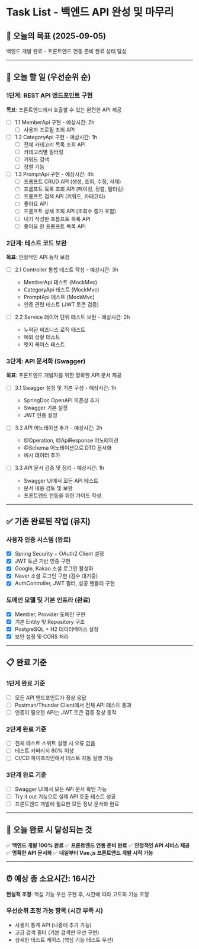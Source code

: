 # Task List - 백엔드 API 완성 및 마무리

## 📅 오늘의 목표 (2025-09-05)
백엔드 개발 완료 - 프론트엔드 연동 준비 완료 상태 달성

---

## 🎯 오늘 할 일 (우선순위 순)

### 1단계: REST API 엔드포인트 구현
**목표**: 프론트엔드에서 호출할 수 있는 완전한 API 제공

- [ ] 1.1 MemberApi 구현 - 예상시간: 2h
  - [ ] 사용자 프로필 조회 API

- [ ] 1.2 CategoryApi 구현 - 예상시간: 1h
  - [ ] 전체 카테고리 목록 조회 API
  - [ ] 카테고리별 필터링
  - [ ] 키워드 검색
  - [ ] 정렬 기능

- [ ] 1.3 PromptApi 구현 - 예상시간: 4h
  - [ ] 프롬프트 CRUD API (생성, 조회, 수정, 삭제)
  - [ ] 프롬프트 목록 조회 API (페이징, 정렬, 필터링)
  - [ ] 프롬프트 검색 API (키워드, 카테고리)
  - [ ] 좋아요 API
  - [ ] 프롬프트 상세 조회 API (조회수 증가 포함)
  - [ ] 내가 작성한 프롬프트 목록 API
  - [ ] 좋아요 한 프롬프트 목록 API

### 2단계: 테스트 코드 보완
**목표**: 안정적인 API 동작 보장

- [ ] 2.1 Controller 통합 테스트 작성 - 예상시간: 3h
  - MemberApi 테스트 (MockMvc)
  - CategoryApi 테스트 (MockMvc)
  - PromptApi 테스트 (MockMvc)
  - 인증 관련 테스트 (JWT 토큰 검증)

- [ ] 2.2 Service 레이어 단위 테스트 보완 - 예상시간: 2h
  - 누락된 비즈니스 로직 테스트
  - 예외 상황 테스트
  - 엣지 케이스 테스트

### 3단계: API 문서화 (Swagger)
**목표**: 프론트엔드 개발자를 위한 명확한 API 문서 제공

- [ ] 3.1 Swagger 설정 및 기본 구성 - 예상시간: 1h
  - SpringDoc OpenAPI 의존성 추가
  - Swagger 기본 설정
  - JWT 인증 설정

- [ ] 3.2 API 어노테이션 추가 - 예상시간: 2h
  - @Operation, @ApiResponse 어노테이션
  - @Schema 어노테이션으로 DTO 문서화
  - 예시 데이터 추가

- [ ] 3.3 API 문서 검증 및 정리 - 예상시간: 1h
  - Swagger UI에서 모든 API 테스트
  - 문서 내용 검토 및 보완
  - 프론트엔드 연동을 위한 가이드 작성

---

## ✅ 기존 완료된 작업 (유지)

### 사용자 인증 시스템 (완료)
- [x] Spring Security + OAuth2 Client 설정
- [x] JWT 토큰 기반 인증 구현
- [x] Google, Kakao 소셜 로그인 활성화
- [x] Naver 소셜 로그인 구현 (검수 대기중)
- [x] AuthController, JWT 필터, 성공 핸들러 구현

### 도메인 모델 및 기본 인프라 (완료)
- [x] Member, Provider 도메인 구현
- [x] 기본 Entity 및 Repository 구조
- [x] PostgreSQL + H2 데이터베이스 설정
- [x] 보안 설정 및 CORS 처리

---

## 📋 완료 기준

### 1단계 완료 기준
- [ ] 모든 API 엔드포인트가 정상 응답
- [ ] Postman/Thunder Client에서 전체 API 테스트 통과
- [ ] 인증이 필요한 API는 JWT 토큰 검증 정상 동작

### 2단계 완료 기준
- [ ] 전체 테스트 스위트 실행 시 오류 없음
- [ ] 테스트 커버리지 80% 이상
- [ ] CI/CD 파이프라인에서 테스트 자동 실행 가능

### 3단계 완료 기준
- [ ] Swagger UI에서 모든 API 문서 확인 가능
- [ ] Try it out 기능으로 실제 API 호출 테스트 성공
- [ ] 프론트엔드 개발에 필요한 모든 정보 문서화 완료

---

## 🎉 오늘 완료 시 달성되는 것

✅ **백엔드 개발 100% 완료**
✅ **프론트엔드 연동 준비 완료**
✅ **안정적인 API 서비스 제공**
✅ **명확한 API 문서화**
✅ **내일부터 Vue.js 프론트엔드 개발 시작 가능**

---

## ⏰ 예상 총 소요시간: 16시간
**현실적 조정**: 핵심 기능 우선 구현 후, 시간에 따라 고도화 기능 조정

### 우선순위 조정 가능 항목 (시간 부족 시)
- 사용자 통계 API (나중에 추가 가능)
- 고급 검색 필터 (기본 검색만 우선 구현)
- 상세한 테스트 케이스 (핵심 기능 테스트 우선)